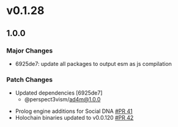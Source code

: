 # v0.1.28

## 1.0.0

### Major Changes

- 6925de7: update all packages to output esm as js compilation

### Patch Changes

- Updated dependencies [6925de7]
  - @perspect3vism/ad4m@1.0.0

* Prolog engine additions for Social DNA [#PR 41](https://github.com/perspect3vism/ad4m-executor/pull/41)
* Holochain binaries updated to v0.0.120 [#PR 42](https://github.com/perspect3vism/ad4m-executor/pull/42)
